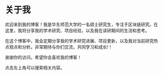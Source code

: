 # 关于我

欢迎来到我的博客！我是华东师范大学的一名硕士研究生，专注于区块链研究。在这里，我将分享我的学术研究、项目经验，以及我在读研期间的生活和思考。

在这个博客中，我会定期分享我的学术研究进展、项目更新，以及我对当前研究热点观点和分析。非常期待与你们交流，共同学习和成长!！

谢谢你的访问，希望你会喜欢我的博客！

点击左上角可以搜索相关内容。